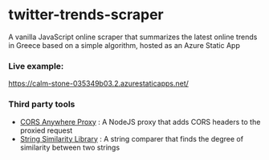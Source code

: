 # twitter-trends-scraper

A vanilla JavaScript online scraper that summarizes the latest online trends in Greece based on a simple algorithm, hosted as an Azure Static App

### Live example:
<a href="https://calm-stone-035349b03.2.azurestaticapps.net/">https://calm-stone-035349b03.2.azurestaticapps.net/</a>

### Third party tools
* <a href="https://github.com/Rob--W/cors-anywhere">CORS Anywhere Proxy</a> : A NodeJS proxy that adds CORS headers to the proxied request
* <a href="https://github.com/aceakash/string-similarity">String Similarity Library</a> : A string comparer that finds the degree of similarity between two strings